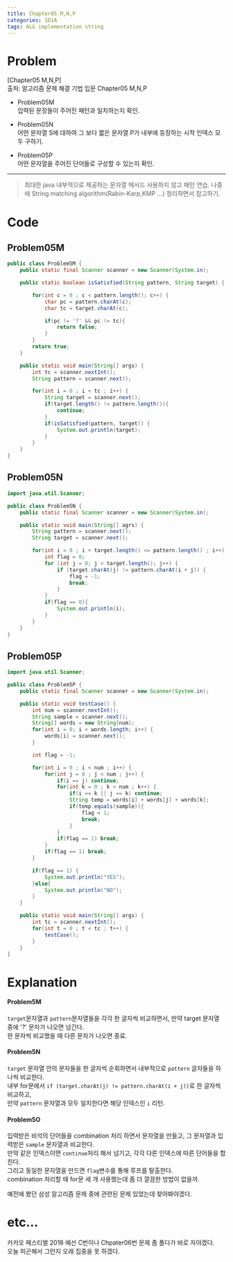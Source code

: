 ```yaml
---
title: Chapter05 M,N,P
categories: 1D1A
tags: ALG implementation string
---
```


# Problem
[Chapter05 M,N,P]  
출처: 알고리즘 문제 해결 기법 입문 Chapter05 M,N,P  

* Problem05M  
입력된 문장들이 주어진 패턴과 일치하는지 확인.  

* Problem05N  
어떤 문자열 S에 대하여 그 보다 짧은 문자열 P가 내부에 등장하는 시작 인덱스 모두 구하기.  

* Problem05P  
어떤 문자열을 주어진 단어들로 구성할 수 있는지 확인.  

* * *  

> 최대한 java 내부적으로 제공하는 문자열 메서드 사용하지 않고 패턴 연습. 나중에 String matching algorithm(Rabin-Karp,KMP ...) 정리하면서 참고하기.  

# Code  

## Problem05M  
~~~java
public class Problem5M {
    public static final Scanner scanner = new Scanner(System.in);

    public static boolean isSatisfied(String pattern, String target) {

        for(int c = 0 ; c < pattern.length(); c++) {
            char pc = pattern.charAt(c);
            char tc = target.charAt(c);

            if(pc != '?' && pc != tc){
                return false;
            }
        }
        return true;
    }

    public static void main(String[] args) {
        int tc = scanner.nextInt();
        String pattern = scanner.next();

        for(int i = 0 ; i < tc ; i++) {
            String target = scanner.next();
            if(target.length() != pattern.length()){
                continue;
            }
            if(isSatisfied(pattern, target)) {
                System.out.println(target);
            }
        }
    }
}
~~~

## Problem05N  
~~~java
import java.util.Scanner;

public class Problem5N {
    public static final Scanner scanner = new Scanner(System.in);

    public static void main(String[] agrs) {
        String pattern = scanner.next();
        String target = scanner.next();

        for(int i = 0 ; i + target.length() <= pattern.length() ; i++) {
            int flag = 0;
            for (int j = 0; j < target.length(); j++) {
                if (target.charAt(j) != pattern.charAt(i + j)) {
                    flag = -1;
                    break;
                }
            }
            if(flag == 0){
                System.out.println(i);
            }
        }
    }
}
~~~

## Problem05P  
~~~java
import java.util.Scanner;

public class Problem5P {
    public static final Scanner scanner = new Scanner(System.in);

    public static void testCase() {
        int num = scanner.nextInt();
        String sample = scanner.next();
        String[] words = new String[num];
        for(int i = 0; i < words.length; i++) {
            words[i] = scanner.next();
        }

        int flag = -1;

        for(int i = 0 ; i < num ; i++) {
            for(int j = 0 ; j < num ; j++) {
                if(i == j) continue;
                for(int k = 0 ; k < num ; k++) {
                    if(i == k || j == k) continue;
                    String temp = words[i] + words[j] + words[k];
                    if(temp.equals(sample)){
                        flag = 1;
                        break;
                    }
                }
                if(flag == 1) break;
            }
            if(flag == 1) break;
        }

        if(flag == 1) {
            System.out.println("YES");
        }else{
            System.out.println("NO");
        }
    }

    public static void main(String[] args) {
        int tc = scanner.nextInt();
        for(int t = 0 ; t < tc ; t++) {
            testCase();
        }
    }
}
~~~
# Explanation  

#### Problem5M  
`target`문자열과 `pattern`문자열들을 각각 한 글자씩 비교하면서, 만약 target 문자열 중에 '?' 문자가 나오면 넘긴다.  
한 문자씩 비교했을 때 다른 문자가 나오면 종료.  

#### Problem5N  
`target` 문자열 안의 문자들을 한 글자씩 순회하면서 내부적으로 `pattern` 글자들을 하나씩 비교한다.  
내부 for문에서 `if (target.charAt(j) != pattern.charAt(i + j))`로 한 글자씩 비교하고,  
만약 `pattern` 문자열과 모두 일치한다면 해당 인덱스인 `i` 리턴.  

#### Problem5O  
입력받은 비석의 단어들을 combination 처리 하면서 문자열을 만들고, 그 문자열과 입력받은 `sample` 문자열과 비교한다.  
만약 같은 인덱스이면 `continue`처리 해서 넘기고, 각각 다른 인덱스에 따른 단어들을 합친다.  
그리고 동일한 문자열을 만드면 `flag`변수를 통해 루프를 탈출한다.  
combination 처리할 때 for문 세 개 사용했는데 좀 더 깔끔한 방법이 없을까.  

예전에 봤던 삼성 알고리즘 문제 중에 관련된 문제 있었는데 찾아봐야겠다.  


# etc...
카카오 페스티벌 2018 예선 C번이나 Chpater06번 문제 좀 풀다가 바로 자야겠다.  
오늘 피곤해서 그런지 오래 집중을 못 하겠다. 
